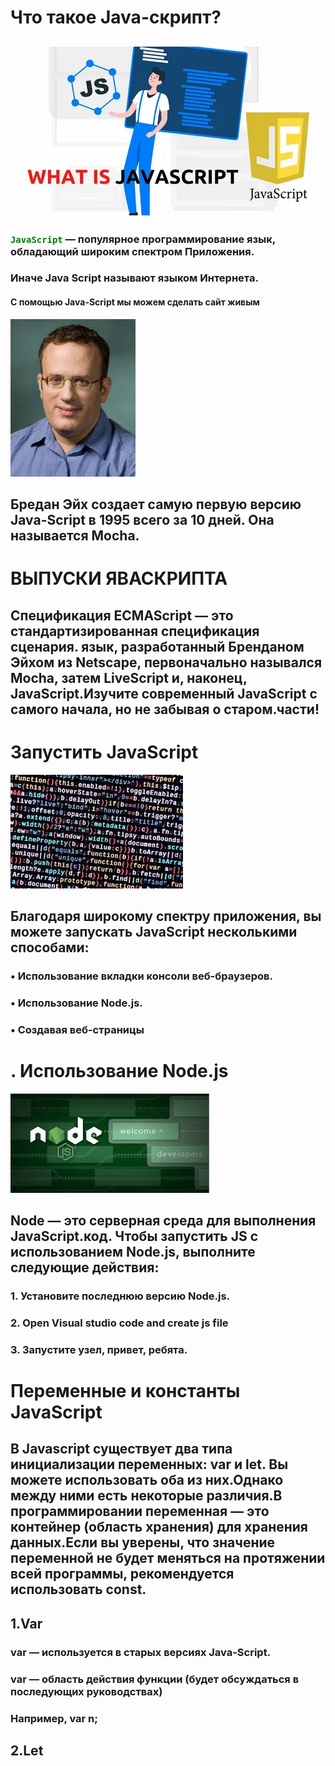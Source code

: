 # Что такое Java-скрипт?
![Alt-текст](/img.webp "Заголовок изображения")
-------------------------------------------
### <code style="color : green">JavaScript</code> — популярное  программирование язык, обладающий широким спектром Приложения.

###  Иначе Java Script называют языком Интернета.
####     С помощью Java-Script мы можем сделать сайт живым
![Alt-текст](/Без%20названия.jpg "Заголовок изображения")
## Бредан Эйх создает самую первую версию Java-Script в 1995 всего за 10 дней. Она называется Mocha.
# ВЫПУСКИ ЯВАСКРИПТА
## Спецификация ECMAScript — это стандартизированная спецификация сценария. язык, разработанный Бренданом Эйхом из Netscape, первоначально назывался Mocha, затем LiveScript и, наконец, JavaScript.Изучите современный JavaScript с самого начала, но не забывая о старом.части!
# Запустить JavaScript
![Alt-текст](/futter.jpg "Заголовок изображения")
## Благодаря широкому спектру приложения, вы можете запускать JavaScript несколькими способами:
### • Использование вкладки консоли веб-браузеров.
### • Использование Node.js.
### • Создавая веб-страницы
# . Использование Node.js
![Alt-текст](/node.jpg "Заголовок изображения")
## Node — это серверная среда для выполнения JavaScript.код. Чтобы запустить JS с использованием Node.js, выполните следующие действия:
### 1. Установите последнюю версию Node.js.
### 2. Open Visual studio code and create js file
### 3. Запустите узел, привет, ребята.
# Переменные и константы JavaScript
## В Javascript существует два типа инициализации переменных: var и let. Вы можете использовать оба из них.Однако между ними есть некоторые различия.В программировании переменная — это контейнер (область хранения) для хранения данных.Если вы уверены, что значение переменной не будет меняться на протяжении всей программы, рекомендуется использовать const.
 ## 1.Var
 ### var — используется в старых версиях Java-Script.
 ### var — область действия функции (будет обсуждаться в последующих руководствах)
 ### Например, var n;
 ## 2.Let



 















